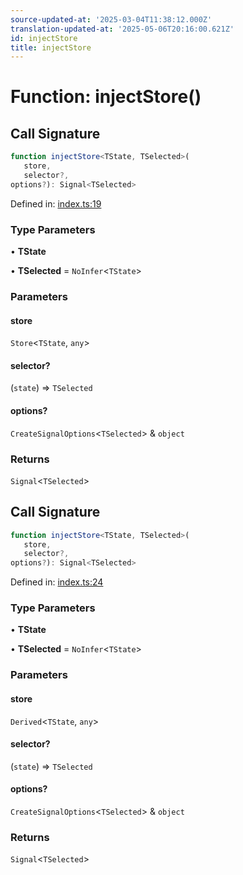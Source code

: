 ```yaml
---
source-updated-at: '2025-03-04T11:38:12.000Z'
translation-updated-at: '2025-05-06T20:16:00.621Z'
id: injectStore
title: injectStore
---
```


<!-- DO NOT EDIT: this page is autogenerated from the type comments -->

# Function: injectStore()

## Call Signature

```ts
function injectStore<TState, TSelected>(
   store, 
   selector?, 
options?): Signal<TSelected>
```

Defined in: [index.ts:19](https://github.com/TanStack/store/blob/main/packages/angular-store/src/index.ts#L19)

### Type Parameters

• **TState**

• **TSelected** = `NoInfer`\<`TState`\>

### Parameters

#### store

`Store`\<`TState`, `any`\>

#### selector?

(`state`) => `TSelected`

#### options?

`CreateSignalOptions`\<`TSelected`\> & `object`

### Returns

`Signal`\<`TSelected`\>

## Call Signature

```ts
function injectStore<TState, TSelected>(
   store, 
   selector?, 
options?): Signal<TSelected>
```

Defined in: [index.ts:24](https://github.com/TanStack/store/blob/main/packages/angular-store/src/index.ts#L24)

### Type Parameters

• **TState**

• **TSelected** = `NoInfer`\<`TState`\>

### Parameters

#### store

`Derived`\<`TState`, `any`\>

#### selector?

(`state`) => `TSelected`

#### options?

`CreateSignalOptions`\<`TSelected`\> & `object`

### Returns

`Signal`\<`TSelected`\>
